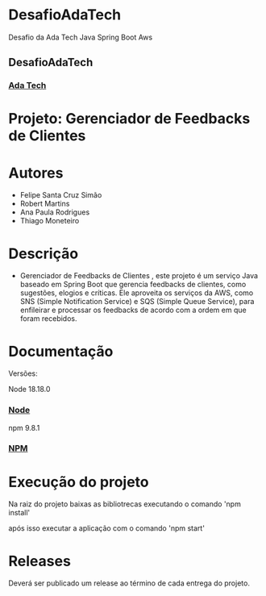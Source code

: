 # DesafioAdaTech
Desafio da Ada Tech Java Spring Boot Aws

<h2>DesafioAdaTech</h2>
<h3><a href= "https://ada.tech/">Ada Tech</a></h3>

# Projeto: Gerenciador de Feedbacks de Clientes

# Autores

* Felipe Santa Cruz Simão
* Robert Martins
* Ana Paula Rodrigues
* Thiago Moneteiro

# Descrição

* Gerenciador de Feedbacks de Clientes , este projeto é um serviço Java baseado em Spring Boot que gerencia feedbacks de clientes, como sugestões, elogios e críticas. Ele aproveita os serviços da AWS, como SNS (Simple Notification Service) e SQS (Simple Queue Service), para enfileirar e processar os feedbacks de acordo com a ordem em que foram recebidos.

# Documentação

Versões:
<p>Node 18.18.0<h3><a href= "https://nodejs.org/en/download">Node</a></h3></p>
<p>npm 9.8.1<h3><a href= "https://www.npmjs.com/package/npm/v/9.8.1">NPM</a></h3></p>

# Execução do projeto
<p>Na raiz do projeto baixas as bibliotrecas executando o comando 'npm install'</p>
<p>após isso executar a aplicação com o comando 'npm start'</p>



# Releases

Deverá ser publicado um release ao término de cada entrega do projeto.

